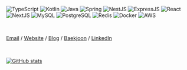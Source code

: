 ![TypeScript](https://img.shields.io/badge/TypeScript-007ACC?logo=typescript&logoColor=white)
![Kotlin](https://img.shields.io/badge/Kotlin-0095D5?logo=kotlin&logoColor=white)
![Java](https://img.shields.io/badge/Java-ED8B00?logo=openjdk&logoColor=white)
![Spring](https://img.shields.io/badge/Spring%20Boot-%236DB33F.svg?logo=spring&logoColor=white)
![NestJS](https://img.shields.io/badge/Nestjs-E0234E?logo=nestjs&logoColor=white)
![ExpressJS](https://img.shields.io/badge/Expressjs-000000?logo=express&logoColor=white)
![React](https://img.shields.io/badge/React-20232A?logo=react&logoColor=61DAFB)
![NextJS](https://img.shields.io/badge/Nextjs-000000?logo=nextdotjs&logoColor=white)
![MySQL](	https://img.shields.io/badge/MySQL-005C84?logo=mysql&logoColor=white)
![PostgreSQL](https://img.shields.io/badge/PostgreSQL-316192?logo=postgresql&logoColor=white)
![Redis](https://img.shields.io/badge/Redis-%23DD0031.svg?logo=redis&logoColor=white)
![Docker](https://img.shields.io/badge/Docker-2CA5E0?logo=docker&logoColor=white)
![AWS](https://img.shields.io/badge/Amazon_AWS-FF9900?logo=amazon-aws&logoColor=white)

<br/>

[Email](mailto:combbm@gmail.com) / [Website](https://daegyeo.me?utm_source=github&utm_medium=readme&utm_campaign=github_readme/) / [Blog](https://blog.skylightqp.kr?utm_source=github&utm_medium=readme&utm_campaign=github_readme/) / [Baekjoon](https://www.acmicpc.net/user/combbm/) / [LinkedIn](https://www.linkedin.com/in/daegyeom)

<br/>

[![GitHub stats](https://github-readme-stats.vercel.app/api?username=SkyLightQP&hide=contribs)](https://github.com/SkyLightQP/)
